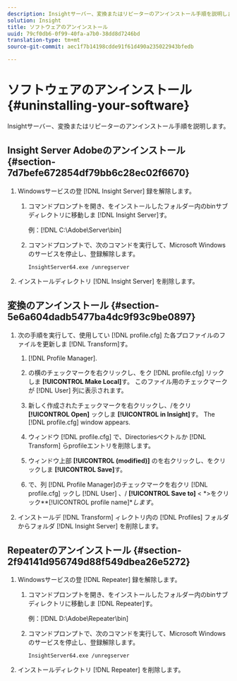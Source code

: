 ```yaml
---
description: Insightサーバー、変換またはリピーターのアンインストール手順を説明します。
solution: Insight
title: ソフトウェアのアンインストール
uuid: 79cf0db6-0f99-40fa-a7b0-38dd8d7246bd
translation-type: tm+mt
source-git-commit: aec1f7b14198cdde91f61d490a235022943bfedb

---
```



# ソフトウェアのアンインストール{#uninstalling-your-software}

Insightサーバー、変換またはリピーターのアンインストール手順を説明します。

## Insight Server Adobeのアンインストール {#section-7d7befe672854df79bb6c28ec02f6670}

1. Windowsサービスの登 [!DNL Insight Server] 録を解除します。

   1. コマンドプロンプトを開き、をインストールしたフォルダー内のbinサブディレクトリに移動しま [!DNL Insight Server]す。

      例：[!DNL C:\Adobe\Server\bin]

   1. コマンドプロンプトで、次のコマンドを実行して、Microsoft Windowsのサービスを停止し、登録解除します。

      ```
      InsightServer64.exe /unregserver
      ```

1. インストールディレクトリ [!DNL Insight Server] を削除します。

## 変換のアンインストール {#section-5e6a604dadb5477ba4dc9f93c9be0897}

1. 次の手順を実行して、使用してい [!DNL profile.cfg] た各プロファイルのファイルを更新しま [!DNL Transform]す。

   1.  [!DNL Profile Manager].
   1. の横のチェックマークを右クリックし、をク [!DNL profile.cfg] リックしま **[!UICONTROL Make Local]**&#x200B;す。 このファイル用のチェックマークが [!DNL User] 列に表示されます。

   1. 新しく作成されたチェックマークを右クリックし、/をクリ **[!UICONTROL Open]** ックしま **[!UICONTROL in Insight]**&#x200B;す。 The [!DNL profile.cfg] window appears.

   1. ウィンドウ [!DNL profile.cfg] で、Directoriesベクトルか [!DNL Transform] らprofileエントリを削除します。

   1. ウィンドウ上部 **[!UICONTROL (modified)]** のを右クリックし、をクリックしま **[!UICONTROL Save]**&#x200B;す。

   1. で、列 [!DNL Profile Manager]のチェックマークを右クリ [!DNL profile.cfg] ックし [!DNL User] 、/ **[!UICONTROL Save to]** &lt; *>をクリック&#x200B;**[!UICONTROL profile name]**します*。

1. インストールデ [!DNL Transform] ィレクトリ内の [!DNL Profiles] フォルダからフォルダ [!DNL Insight Server] を削除します。

## Repeaterのアンインストール {#section-2f94141d956749d88f549dbea26e5272}

1. Windowsサービスの登 [!DNL Repeater] 録を解除します。

   1. コマンドプロンプトを開き、をインストールしたフォルダー内のbinサブディレクトリに移動しま [!DNL Repeater]す。

      例：[!DNL D:\Adobe\Repeater\bin]

   1. コマンドプロンプトで、次のコマンドを実行して、Microsoft Windowsのサービスを停止し、登録解除します。

      ```
      InsightServer64.exe /unregserver
      ```

1. インストールディレクトリ [!DNL Repeater] を削除します。

